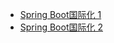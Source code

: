 

* [Spring Boot国际化 1](https://www.yiibai.com/spring-boot/spring_boot_internationalization.html)
* [Spring Boot国际化 2](http://c.biancheng.net/spring_boot/global.html)
